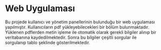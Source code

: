 # Web Uygulaması

Bu projede kullanıcı ve yönetim panellerinin bulunduğu bir web uygulaması yapılmıştır. Kullanıcıların pdf yükleyebilecekleri bir
bölüm bulunmaktadır. Yüklenen pdflerden metin işleme ile otomatik olarak gerekli bilgiler alınıp bir veritabanına kaydedilmektedir. Sonra bu bilgiler çeşitli sorgular ile sorgulanıp tablo şeklinde gösterilmektedir.
